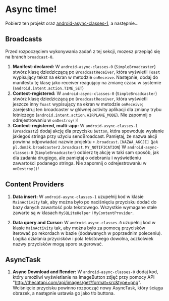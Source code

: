 # Async time!
Pobierz ten projekt oraz [android-async-classes-1](https://github.com/d0m3k/android-async-classes-1), a następnie...

## Broadcasts
Przed rozpoczęciem wykonywania zadań z tej sekcji, mozesz przepiąć się na branch `broadcast-0`.

1. __Manifest-declared:__ W `android-async-classes-0` (`SimpleBroadcaster`) stwórz klasę dziedziczącą po `BroadcastReceiver`, która wyświetli `Toast` wypisujący tekst na ekran w metodzie `onReceive`. Następnie, dodaj do manifestu tę klasę jako receiver reagujący na zmianę czasu w systemie (`android.intent.action.TIME_SET`)
2. __Context-registered:__ W `android-async-classes-0` (`SimpleBroadcaster`) stwórz klasę dziedziczącą po `BroadcastReceiver`, która wyświetli jeszcze inny `Toast` wypisujący na ekran w metodzie `onReceive`; zarejestruj ten broadcaster w głównej activity aplikacji dla zmiany trybu lotniczego (`android.intent.action.AIRPLANE_MODE`). Nie zapomnij o odrejestrowaniu w `onDestroy()`!
3. __Context-registered, multi-app:__ W `android-async-classes-1` (`Broadcast2`) dodaj akcję dla przycisku `button`, która spowoduje wysłanie jakiegoś stringa przy użyciu sendBroadcast. Pamiętaj, że nazwa akcji powinna odpowiadać nazwie projektu `+.broadcast.[NAZWA_AKCJI]` (jak `pl.dom3k.broadcaster2.broadcast.MY_NOTIFICATION`)
W `android-async-classes-0` (`SimpleBroadcaster`) odbierz tę akcję w taki sam sposób, jak dla zadania drugiego, ale pamiętaj o odebraniu i wyświetleniu zawartości podanego stringa. Nie zapomnij o odrejestrowaniu w `onDestroy()`!

## Content Providers
1. __Data insert:__ W `android-async-classes-1` uzupełnij kod w klasie `MainActivity` tak, aby można było po naciśnięciu przycisku dodać do bazy danych zawartość pola tekstowego. Wszystkie wymagane stałe zawarte są w klasach `MySQLiteHelper` i `MyContentProvider`.

2. __Data query and Cursor:__ W `android-async-classes-0` uzupełnij kod w klasie `MainActivity` tak, aby można było za pomocą przycisków iterować po rekordach w bazie (dodawanych w poprzednim poleceniu). Logika działania przycisków i pola tekstowego dowolna, aczkolwiek nazwy przycisków mogą sporo sugerować.

## AsyncTask
1. __Async Download and Render:__ W `android-async-classes-0` dodaj kod, który umożliwi wyświetlanie na ImageButton zdjęć przy pomocy API "http://thecatapi.com/api/images/get?format=src&type=png". Wciśnięcie przycisku powinno rozpocząć nowy AsyncTask, który ściąga obrazek, a następnie ustawia go jako tło buttona.
